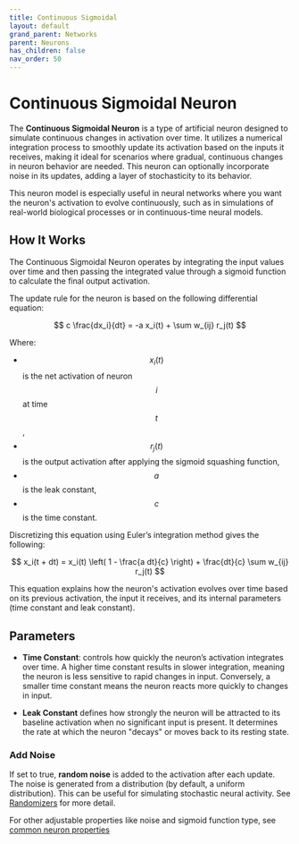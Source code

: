 ```yaml
---
title: Continuous Sigmoidal
layout: default
grand_parent: Networks
parent: Neurons
has_children: false
nav_order: 50
---
```


# Continuous Sigmoidal Neuron

The **Continuous Sigmoidal Neuron** is a type of artificial neuron designed to simulate continuous changes in activation over time. It utilizes a numerical integration process to smoothly update its activation based on the inputs it receives, making it ideal for scenarios where gradual, continuous changes in neuron behavior are needed. This neuron can optionally incorporate noise in its updates, adding a layer of stochasticity to its behavior.

This neuron model is especially useful in neural networks where you want the neuron's activation to evolve continuously, such as in simulations of real-world biological processes or in continuous-time neural models.

## How It Works

The Continuous Sigmoidal Neuron operates by integrating the input values over time and then passing the integrated value through a sigmoid function to calculate the final output activation.

The update rule for the neuron is based on the following differential equation:

$$
c \frac{dx_i}{dt} = -a x_i(t) + \sum w_{ij} r_j(t)
$$

Where:
- $$ x_i(t) $$ is the net activation of neuron $$ i $$ at time $$ t $$,
- $$ r_j(t) $$ is the output activation after applying the sigmoid squashing function,
- $$ a $$ is the leak constant,
- $$ c $$ is the time constant.

Discretizing this equation using Euler’s integration method gives the following:

$$
x_i(t + dt) = x_i(t) \left( 1 - \frac{a dt}{c} \right) + \frac{dt}{c} \sum w_{ij} r_j(t)
$$

This equation explains how the neuron's activation evolves over time based on its previous activation, the input it receives, and its internal parameters (time constant and leak constant).

## Parameters


- **Time Constant**: controls how quickly the neuron’s activation integrates over time. A higher time constant results in slower integration, meaning the neuron is less sensitive to rapid changes in input. Conversely, a smaller time constant means the neuron reacts more quickly to changes in input.

- **Leak Constant** defines how strongly the neuron will be attracted to its baseline activation when no significant input is present. It determines the rate at which the neuron "decays" or moves back to its resting state.

### Add Noise
If set to true, **random noise** is added to the activation after each update. The noise is generated from a distribution (by default, a uniform distribution). This can be useful for simulating stochastic neural activity. See [Randomizers](/docs/utilities/randomizers) for more detail.

For other adjustable properties like noise and sigmoid function type, see [common neuron properties](/docs/network/neurons/index#common-neuron-properties)



